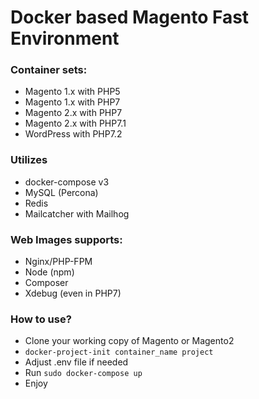 # Docker based Magento Fast Environment #

### Container sets:
 - Magento 1.x with PHP5
 - Magento 1.x with PHP7
 - Magento 2.x with PHP7
 - Magento 2.x with PHP7.1
 - WordPress with PHP7.2
 
### Utilizes
 - docker-compose v3
 - MySQL (Percona)
 - Redis
 - Mailcatcher with Mailhog

### Web Images supports:
 - Nginx/PHP-FPM
 - Node (npm)
 - Composer
 - Xdebug (even in PHP7)

### How to use?
 - Clone your working copy of Magento or Magento2
 - `docker-project-init container_name project` 
 - Adjust .env file if needed
 - Run `sudo docker-compose up`
 - Enjoy

